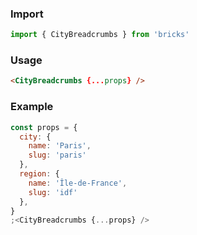### Import

```js static
import { CityBreadcrumbs } from 'bricks'
```

### Usage

```html
<CityBreadcrumbs {...props} />
```

### Example

```jsx
const props = {
  city: {
    name: 'Paris',
    slug: 'paris'
  },
  region: {
    name: 'Île-de-France',
    slug: 'idf'
  },
}
;<CityBreadcrumbs {...props} />
```
